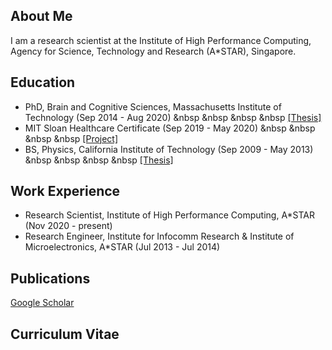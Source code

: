 ## About Me
I am a research scientist at the Institute of High Performance Computing, Agency for Science, Technology and Research (A\*STAR), Singapore.

## Education
- PhD, Brain and Cognitive Sciences, Massachusetts Institute of Technology (Sep 2014 - Aug 2020) &nbsp &nbsp &nbsp &nbsp [\[Thesis\]](https://dspace.mit.edu/handle/1721.1/129230)
- MIT Sloan Healthcare Certificate (Sep 2019 - May 2020) &nbsp &nbsp &nbsp &nbsp [\[Project\]](https://mitsloan.mit.edu/sites/default/files/inline-files/H-Lab%202019%20-%20Boston%20Medical%20Center%20poster.pdf)
- BS, Physics, California Institute of Technology (Sep 2009 - May 2013) &nbsp &nbsp &nbsp &nbsp [\[Thesis\]](https://thesis.library.caltech.edu/10705/)

## Work Experience
- Research Scientist, Institute of High Performance Computing, A\*STAR (Nov 2020 - present)
- Research Engineer, Institute for Infocomm Research & Institute of Microelectronics, A\*STAR (Jul 2013 - Jul 2014)

## Publications
[Google Scholar](https://scholar.google.com/citations?hl=en&user=r9zzv4EAAAAJ)

## Curriculum Vitae

